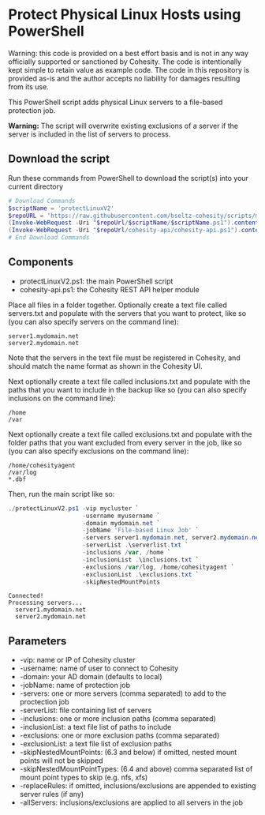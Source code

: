 # Protect Physical Linux Hosts using PowerShell

Warning: this code is provided on a best effort basis and is not in any way officially supported or sanctioned by Cohesity. The code is intentionally kept simple to retain value as example code. The code in this repository is provided as-is and the author accepts no liability for damages resulting from its use.

This PowerShell script adds physical Linux servers to a file-based protection job.

**Warning:** The script will overwrite existing exclusions of a server if the server is included in the list of servers to process.

## Download the script

Run these commands from PowerShell to download the script(s) into your current directory

```powershell
# Download Commands
$scriptName = 'protectLinuxV2'
$repoURL = 'https://raw.githubusercontent.com/bseltz-cohesity/scripts/master/powershell'
(Invoke-WebRequest -Uri "$repoUrl/$scriptName/$scriptName.ps1").content | Out-File "$scriptName.ps1"; (Get-Content "$scriptName.ps1") | Set-Content "$scriptName.ps1"
(Invoke-WebRequest -Uri "$repoUrl/cohesity-api/cohesity-api.ps1").content | Out-File cohesity-api.ps1; (Get-Content cohesity-api.ps1) | Set-Content cohesity-api.ps1
# End Download Commands
```

## Components

* protectLinuxV2.ps1: the main PowerShell script
* cohesity-api.ps1: the Cohesity REST API helper module

Place all files in a folder together. Optionally create a text file called servers.txt and populate with the servers that you want to protect, like so (you can also specify servers on the command line):

```text
server1.mydomain.net
server2.mydomain.net
```

Note that the servers in the text file must be registered in Cohesity, and should match the name format as shown in the Cohesity UI.

Next optionally create a text file called inclusions.txt and populate with the paths that you want to include in the backup like so (you can also specify inclusions on the command line):

```text
/home
/var
```

Next optionally create a text file called exclusions.txt and populate with the folder paths that you want excluded from every server in the job, like so (you can also specify exclusions on the command line):

```text
/home/cohesityagent
/var/log
*.dbf
```

Then, run the main script like so:

```powershell
./protectLinuxV2.ps1 -vip mycluster `
                     -username myusername `
                     -domain mydomain.net `
                     -jobName 'File-based Linux Job' `
                     -servers server1.mydomain.net, server2.mydomain.net `
                     -serverList .\serverlist.txt `
                     -inclusions /var, /home `
                     -inclusionList .\inclusions.txt `
                     -exclusions /var/log, /home/cohesityagent `
                     -exclusionList .\exclusions.txt `
                     -skipNestedMountPoints
```

```text
Connected!
Processing servers...
  server1.mydomain.net
  server2.mydomain.net
```

## Parameters

* -vip: name or IP of Cohesity cluster
* -username: name of user to connect to Cohesity
* -domain: your AD domain (defaults to local)
* -jobName: name of protection job
* -servers: one or more servers (comma separated) to add to the proctection job
* -serverList: file containing list of servers
* -inclusions: one or more inclusion paths (comma separated)
* -inclusionList: a text file list of paths to include
* -exclusions: one or more exclusion paths (comma separated)
* -exclusionList: a text file list of exclusion paths
* -skipNestedMountPoints: (6.3 and below) if omitted, nested mount points will not be skipped
* -skipNestedMountPointTypes: (6.4 and above) comma separated list of mount point types to skip (e.g. nfs, xfs)
* -replaceRules: if omitted, inclusions/exclusions are appended to existing server rules (if any)
* -allServers: inclusions/exclusions are applied to all servers in the job
